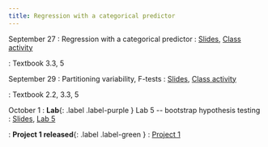 ```yaml
---
title: Regression with a categorical predictor
---
```


September 27
: Regression with a categorical predictor
  : [Slides](https://sta112-f21.github.io/slides/lecture_16.html), [Class activity](https://sta112-f21.github.io/class_activities/ca_lecture_16.html)
  
: Textbook 3.3, 5

September 29
: Partitioning variability, F-tests
  : [Slides](https://sta112-f21.github.io/slides/lecture_17.html), [Class activity](https://sta112-f21.github.io/class_activities/ca_lecture_17.html)

: Textbook 2.2, 3.3, 5

October 1
: **Lab**{: .label .label-purple } Lab 5 -- bootstrap hypothesis testing
  : [Slides](#), [Lab 5](#)

: **Project 1 released**{: .label .label-green }
  : [Project 1](#)
